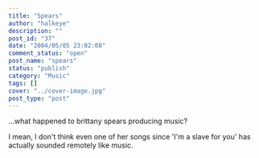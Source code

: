 ```yaml
---
title: "Spears"
author: "halkeye"
description: ""
post_id: "37"
date: "2004/05/05 23:02:08"
comment_status: "open"
post_name: "spears"
status: "publish"
category: "Music"
tags: []
cover: "../cover-image.jpg"
post_type: "post"
---
```


...what happened to brittany spears producing music?

I mean, I don't think even one of her songs since 'I'm a slave for you' has actually sounded remotely like music.